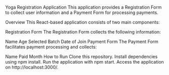 Yoga Registration Application
This application provides a Registration Form to collect user information and a Payment Form for processing payments.

Overview
This React-based application consists of two main components:

Registration Form
The Registration Form collects the following information:

Name
Age
Selected Batch
Date of Join
Payment Form
The Payment Form facilitates payment processing and collects:

Name
Paid Month
How to Run
Clone this repository.
Install dependencies using npm install.
Run the application with npm start.
Access the application on http://localhost:3000/.
